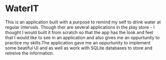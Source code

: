 # WaterIT

This is an application built with a purpose to remind my self to drink water at regular intervals. Though ther are several applications
in the play store - I thought I would built it from scratch so that the app has the look and feel that I would like to see in an 
application and also gives me an oppurtunity to practice my skills.The application gave me an oppurtunity to implement some beatiful UI and as well as work with SQLite databases to store 
and retreive the information.
